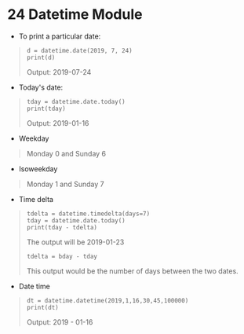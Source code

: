 # 24 Datetime Module

- To print a particular date:
> ```
> d = datetime.date(2019, 7, 24)
> print(d)
> ```
> Output:
> 2019-07-24

- Today's date:
> ```
> tday = datetime.date.today()
> print(tday)
> ```
> Output: 
> 2019-01-16

- Weekday
> Monday 0 and Sunday 6

- Isoweekday
> Monday 1 and Sunday 7

- Time delta
> ```
> tdelta = datetime.timedelta(days=7)
> tday = datetime.date.today()
> print(tday - tdelta)
> ```
> The output will be 2019-01-23
> ```
> tdelta = bday - tday
> ```
> This output would be the number of days between the two dates.

- Date time
>```
> dt = datetime.datetime(2019,1,16,30,45,100000)
> print(dt)
> ```
> Output: 2019 - 01-16

